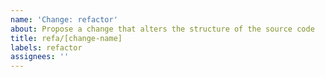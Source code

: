```yaml
---
name: 'Change: refactor'
about: Propose a change that alters the structure of the source code
title: refa/[change-name]
labels: refactor
assignees: ''
---
```



<!-- End of issue -->
